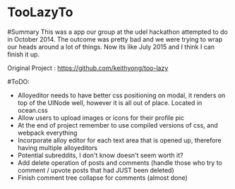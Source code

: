 # TooLazyTo

#Summary 
This was a app our group at the udel hackathon attempted to do in October 2014. The outcome was pretty bad and we were trying to wrap our heads around a lot of things. Now its like July 2015 and I think I can finish it up. 

Original Project : https://github.com/keithyong/too-lazy

#ToDO:


* Alloyeditor needs to have better css positioning on modal, it renders on top of the UINode well, however it is all out of place. Located in ocean.css
* Allow users to upload images or icons for their profile pic
* At the end of project remember to use compiled versions of css, and webpack everything
* Incorporate alloy editor for each text area that is opened up, therefore having multiple alloyeditors
* Potential subreddits, I don't know doesn't seem worth it?
* Add delete operation of posts and comments (handle those who try to comment / upvote posts that had JUST been deleted)
* Finish comment tree collapse for comments (almost done)






